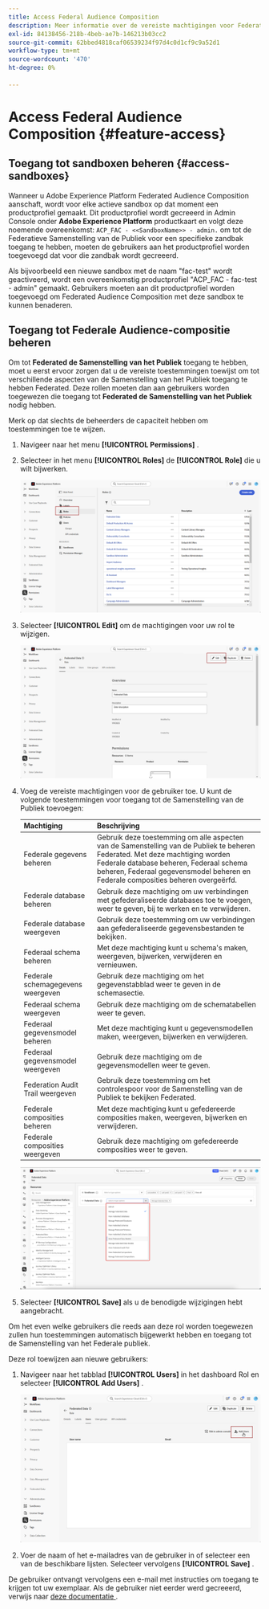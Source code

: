 ```yaml
---
title: Access Federal Audience Composition
description: Meer informatie over de vereiste machtigingen voor Federated Audience Composition
exl-id: 84138456-218b-4beb-ae7b-146213b03cc2
source-git-commit: 62bbed4818caf06539234f97d4c0d1cf9c9a52d1
workflow-type: tm+mt
source-wordcount: '470'
ht-degree: 0%

---
```


# Access Federal Audience Composition {#feature-access}

## Toegang tot sandboxen beheren {#access-sandboxes}

Wanneer u Adobe Experience Platform Federated Audience Composition aanschaft, wordt voor elke actieve sandbox op dat moment een productprofiel gemaakt. Dit productprofiel wordt gecreeerd in Admin Console onder **Adobe Experience Platform** productkaart en volgt deze noemende overeenkomst: `ACP_FAC - <<SandboxName>> - admin.` om tot de Federatieve Samenstelling van de Publiek voor een specifieke zandbak toegang te hebben, moeten de gebruikers aan het productprofiel worden toegevoegd dat voor die zandbak wordt gecreeerd.

Als bijvoorbeeld een nieuwe sandbox met de naam &quot;fac-test&quot; wordt geactiveerd, wordt een overeenkomstig productprofiel &quot;ACP_FAC - fac-test - admin&quot; gemaakt. Gebruikers moeten aan dit productprofiel worden toegevoegd om Federated Audience Composition met deze sandbox te kunnen benaderen.

## Toegang tot Federale Audience-compositie beheren

Om tot **Federated de Samenstelling van het Publiek** toegang te hebben, moet u eerst ervoor zorgen dat u de vereiste toestemmingen toewijst om tot verschillende aspecten van de Samenstelling van het Publiek toegang te hebben Federated. Deze rollen moeten dan aan gebruikers worden toegewezen die toegang tot **Federated de Samenstelling van het Publiek** nodig hebben.

Merk op dat slechts de beheerders de capaciteit hebben om toestemmingen toe te wijzen.

1. Navigeer naar het menu **[!UICONTROL Permissions]** .

1. Selecteer in het menu **[!UICONTROL Roles]** de **[!UICONTROL Role]** die u wilt bijwerken.

   ![](assets/access_fda_1.png)

1. Selecteer **[!UICONTROL Edit]** om de machtigingen voor uw rol te wijzigen.

   ![](assets/access_fda_2.png)

1. Voeg de vereiste machtigingen voor de gebruiker toe. U kunt de volgende toestemmingen voor toegang tot de Samenstelling van de Publiek toevoegen:

   | Machtiging | Beschrijving |
   | ---------- | ----------- |
   | Federale gegevens beheren | Gebruik deze toestemming om alle aspecten van de Samenstelling van de Publiek te beheren Federated. Met deze machtiging worden Federale database beheren, Federaal schema beheren, Federaal gegevensmodel beheren en Federale composities beheren overgeërfd. |
   | Federale database beheren | Gebruik deze machtiging om uw verbindingen met gefederaliseerde databases toe te voegen, weer te geven, bij te werken en te verwijderen. |
   | Federale database weergeven | Gebruik deze toestemming om uw verbindingen aan gefederaliseerde gegevensbestanden te bekijken. |
   | Federaal schema beheren | Met deze machtiging kunt u schema&#39;s maken, weergeven, bijwerken, verwijderen en vernieuwen. |
   | Federale schemagegevens weergeven | Gebruik deze machtiging om het gegevenstabblad weer te geven in de schemasectie. |
   | Federaal schema weergeven | Gebruik deze machtiging om de schematabellen weer te geven. |
   | Federaal gegevensmodel beheren | Met deze machtiging kunt u gegevensmodellen maken, weergeven, bijwerken en verwijderen. |
   | Federaal gegevensmodel weergeven | Gebruik deze machtiging om de gegevensmodellen weer te geven. |
   | Federation Audit Trail weergeven | Gebruik deze toestemming om het controlespoor voor de Samenstelling van de Publiek te bekijken Federated. |
   | Federale composities beheren | Met deze machtiging kunt u gefedereerde composities maken, weergeven, bijwerken en verwijderen. |
   | Federale composities weergeven | Gebruik deze machtiging om gefedereerde composities weer te geven. |

   ![](assets/permissions.png)

1. Selecteer **[!UICONTROL Save]** als u de benodigde wijzigingen hebt aangebracht.

Om het even welke gebruikers die reeds aan deze rol worden toegewezen zullen hun toestemmingen automatisch bijgewerkt hebben en toegang tot de Samenstelling van het Federale publiek.

Deze rol toewijzen aan nieuwe gebruikers:

1. Navigeer naar het tabblad **[!UICONTROL Users]** in het dashboard Rol en selecteer **[!UICONTROL Add Users]** .

   ![](assets/access_fda_4.png)

1. Voer de naam of het e-mailadres van de gebruiker in of selecteer een van de beschikbare lijsten. Selecteer vervolgens **[!UICONTROL Save]** .

<!-- Alternatively, you can assign one of the pre-existing roles to the users, depending on what permissions they need. For more information on assigning pre-existing roles to a user, please read the [guide on managing users for a product profile](https://experienceleague.adobe.com/en/docs/experience-platform/access-control/ui/users).

| Role name | Permissions |
| --------- | ----------- |
| FAC Data Managers | <ul><li>Manage Federated Compositions</li><li>View Federated Databases</li><li>View Federated Schemas</li><li>View Federated Schema Data</li><li>View Federated Data Models</li></ul> |
| FAC Composition Managers | <ul><li>Manage Federated Compositions</li></ul> |
| FAC Administrators | <ul><li>Manage Federated Data</li></ul> | -->

De gebruiker ontvangt vervolgens een e-mail met instructies om toegang te krijgen tot uw exemplaar. Als de gebruiker niet eerder werd gecreeerd, verwijs naar [ deze documentatie ](https://experienceleague.adobe.com/en/docs/experience-platform/access-control/abac/permissions-ui/users).
